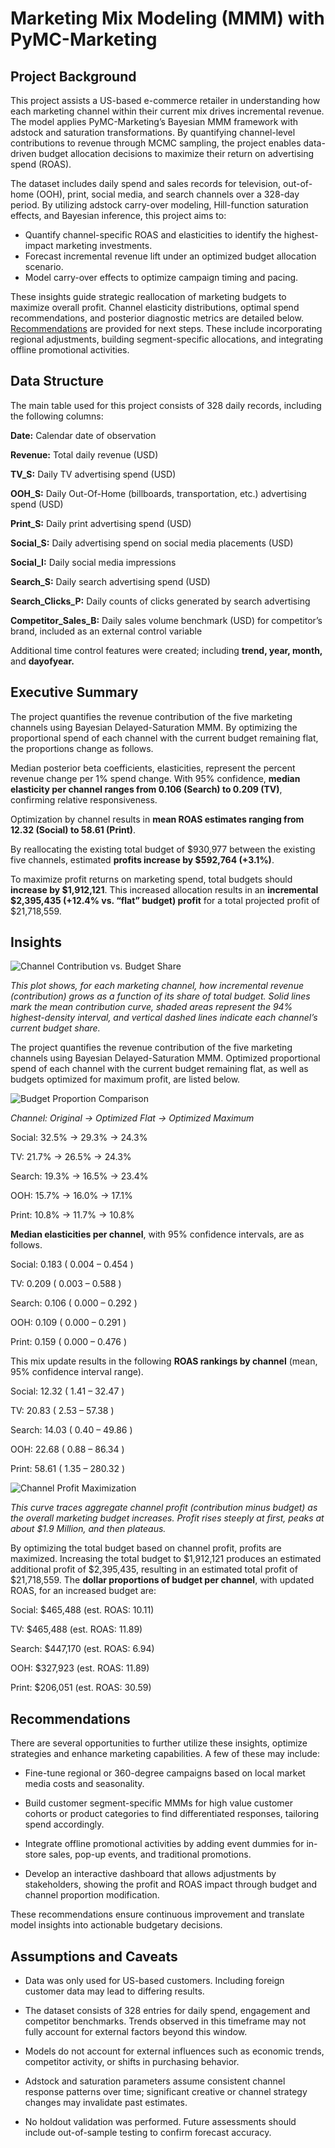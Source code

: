# Marketing Mix Modeling (MMM) with PyMC-Marketing

## Project Background

This project assists a US-based e-commerce retailer in understanding how each marketing channel within their current mix drives incremental revenue. The model applies PyMC-Marketing’s Bayesian MMM framework with adstock and saturation transformations. By quantifying channel-level contributions to revenue through MCMC sampling, the project enables data-driven budget allocation decisions to maximize their return on advertising spend (ROAS).

The dataset includes daily spend and sales records for television, out-of-home (OOH), print, social media, and search channels over a 328-day period. By utilizing adstock carry-over modeling, Hill-function saturation effects, and Bayesian inference, this project aims to:

-	Quantify channel-specific ROAS and elasticities to identify the highest-impact marketing investments.
-	Forecast incremental revenue lift under an optimized budget allocation scenario.
-	Model carry-over effects to optimize campaign timing and pacing.
  
These insights guide strategic reallocation of marketing budgets to maximize overall profit. Channel elasticity distributions, optimal spend recommendations, and posterior diagnostic metrics are detailed below. [Recommendations](https://github.com/hallie-marshall/ecommerce-mmm/main/README.md#recommendations) are provided for next steps. These include incorporating regional adjustments, building segment-specific allocations, and integrating offline promotional activities.

## Data Structure

The main table used for this project consists of 328 daily records, including the following columns:

**Date:** Calendar date of observation

**Revenue:** Total daily revenue (USD)

**TV_S:** Daily TV advertising spend (USD)

**OOH_S:** Daily Out-Of-Home (billboards, transportation, etc.) advertising spend (USD)

**Print_S:** Daily print advertising spend (USD)

**Social_S:** Daily advertising spend on social media placements (USD)

**Social_I:** Daily social media impressions

**Search_S:** Daily search advertising spend (USD)

**Search_Clicks_P:** Daily counts of clicks generated by search advertising

**Competitor_Sales_B:** Daily sales volume benchmark (USD) for competitor’s brand, included as an external control variable

Additional time control features were created; including **trend, year, month,** and **dayofyear.**

## Executive Summary

The project quantifies the revenue contribution of the five marketing channels using Bayesian Delayed-Saturation MMM. By optimizing the proportional spend of each channel with the current budget remaining flat, the proportions change as follows.

Median posterior beta coefficients, elasticities, represent the percent revenue change per 1% spend change. With 95% confidence, **median elasticity per channel ranges from 0.106 (Search) to 0.209 (TV)**, confirming relative responsiveness.

Optimization by channel results in **mean ROAS estimates ranging from 12.32 (Social) to 58.61 (Print)**.

By reallocating the existing total budget of $930,977 between the existing five channels, estimated **profits increase by $592,764 (+3.1%)**. 

To maximize profit returns on marketing spend, total budgets should **increase by $1,912,121**. This increased allocation results in an **incremental $2,395,435 (+12.4% vs. “flat” budget) profit** for a total projected profit of $21,718,559.

## Insights

 ![Channel Contribution vs. Budget Share](mmm_channelcontributionbycost.png)

_This plot shows, for each marketing channel, how incremental revenue (contribution) grows as a function of its share of total budget. Solid lines mark the mean contribution curve, shaded areas represent the 94% highest-density interval, and vertical dashed lines indicate each channel’s current budget share._


The project quantifies the revenue contribution of the five marketing channels using Bayesian Delayed-Saturation MMM. Optimized proportional spend of each channel with the current budget remaining flat, as well as budgets optimized for maximum profit, are listed below.



![Budget Proportion Comparison](mmm_budgetshares.png)

*Channel: Original &rarr; Optimized Flat &rarr; Optimized Maximum*

Social: 32.5% &rarr; 29.3% &rarr; 24.3%

TV: 21.7% &rarr; 26.5% &rarr;  24.3%

Search: 19.3% &rarr; 16.5% &rarr; 23.4%

OOH: 15.7% &rarr; 16.0% &rarr; 17.1%

Print: 10.8% &rarr; 11.7% &rarr; 10.8%



**Median elasticities per channel**, with 95% confidence intervals, are as follows.

Social: 0.183 ( 0.004 – 0.454 )

TV: 0.209 ( 0.003 – 0.588 )

Search: 0.106 ( 0.000 – 0.292 )

OOH: 0.109 ( 0.000 – 0.291 )

Print: 0.159 ( 0.000 – 0.476 )



This mix update results in the following **ROAS rankings by channel** (mean, 95% confidence interval range).

Social: 12.32 ( 1.41 – 32.47 )

TV: 20.83  ( 2.53 – 57.38 )

Search: 14.03  ( 0.40 – 49.86 )

OOH: 22.68  ( 0.88 – 86.34 )

Print: 58.61  ( 1.35 – 280.32 )


![Channel Profit Maximization](mmm_channelprofitbybudget.png)

_This curve traces aggregate channel profit (contribution minus budget) as the overall marketing budget increases. Profit rises steeply at first, peaks at about $1.9 Million, and then plateaus._



By optimizing the total budget based on channel profit, profits are maximized. Increasing the total budget to $1,912,121 produces an estimated additional profit of $2,395,435, resulting in an estimated total profit of $21,718,559. The **dollar proportions of budget per channel**, with updated ROAS, for an increased budget are:

Social: $465,488 (est. ROAS: 10.11)

TV: $465,488 (est. ROAS: 11.89)

Search: $447,170 (est. ROAS: 6.94)

OOH: $327,923 (est. ROAS: 11.89)

Print: $206,051 (est. ROAS: 30.59)



## Recommendations

There are several opportunities to further utilize these insights, optimize strategies and enhance marketing capabilities. A few of these may include:

-	Fine-tune regional or 360-degree campaigns based on local market media costs and seasonality.
  
-	Build customer segment-specific MMMs for high value customer cohorts or product categories to find differentiated responses, tailoring spend accordingly.
  
- Integrate offline promotional activities by adding event dummies for in-store sales, pop-up events, and traditional promotions.
  
-	Develop an interactive dashboard that allows adjustments by stakeholders, showing the profit and ROAS impact through budget and channel proportion modification.

These recommendations ensure continuous improvement and translate model insights into actionable budgetary decisions.



## Assumptions and Caveats

-	Data was only used for US-based customers. Including foreign customer data may lead to differing results.
  
-	The dataset consists of 328 entries for daily spend, engagement and competitor benchmarks. Trends observed in this timeframe may not fully account for external factors beyond this window.
  
-	Models do not account for external influences such as economic trends, competitor activity, or shifts in purchasing behavior.

-	Adstock and saturation parameters assume consistent channel response patterns over time; significant creative or channel strategy changes may invalidate past estimates.
  
-	No holdout validation was performed. Future assessments should include out-of-sample testing to confirm forecast accuracy.



